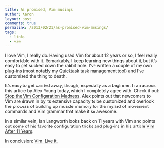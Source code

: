 ```yaml
---
title: As promised, Vim musings
author: Aaron
layout: post
comments: true
permalink: /2013/02/21/as-promised-vim-musings/
tags:
  - links
  - vim
---
```

I love Vim, I really do. Having used Vim for about 12 years or so, I feel really comfortable with it. Remarkably, I keep learning new things about it, but it’s easy to get sucked down the rabbit hole. I’ve written a couple of my own plug-ins (most notably my [Quicktask][1] task management tool) and I’ve customized the thing to death.

 [1]: http://quicktask.aaronbieber.com

It’s easy to get carried away, though, especially as a beginner. I ran across this article by Alex Young today, which I completely agree with. Check it out: [Stop the Vim Configuration Madness][2]. Alex points out that newcomers to Vim are drawn in by its extensive capacity to be customized and overlook the process of building up muscle memory for the myriad of movement commands and Vim grammar that make it so awesome.

 [2]: http://usevim.com/2013/02/20/configuration/

In a similar vein, Ian Langworth looks back on 11 years with Vim and points out some of his favorite configuration tricks and plug-ins in his article [Vim After 11 Years][3].

 [3]: http://statico.github.com/vim.html

In conclusion: [Vim. Live it.][4]

 [4]: http://www.tylercipriani.com/vim.html
